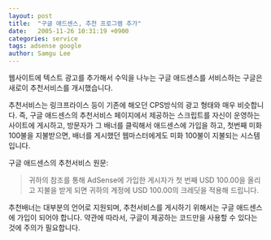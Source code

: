 ```yaml
---
layout: post
title:  "구글 애드센스, 추천 프로그램 추가"
date:   2005-11-26 10:31:19 +0900
categories: service
tags: adsense google
author: Samgu Lee
---
```

웹사이트에 텍스트 광고를 추가해서 수익을 나누는 구글 애드센스를 서비스하는 구글은 새로이 추천서비스를 개시했습니다.

추천서비스는 링크프라이스 등이 기존에 해오던 CPS방식의 광고 형태와 매우 비슷합니다. 즉, 구글 애드센스의 추천서비스 페이지에서 제공하는 스크립트를 자신이 운영하는 사이트에 게시하고, 방문자가 그 배너를 클릭해서 애드센스에 가입을 하고, 첫번째 미화 100불을 지불받으면, 배너를 게시했던 웹마스터에게도 미화 100불이 지불되는 시스템입니다.

구글 애드센스의 추천서비스 원문:

> 귀하의 참조를 통해 AdSense에 가입한 게시자가 첫 번째 USD 100.00을 올리고 지불을 받게 되면 귀하의 계정에 USD 100.00의 크레딧을 적용해 드립니다.

추천배너는 대부분의 언어로 지원되며, 추천서비스를 게시하기 위해서는 구글 애드센스에 가입이 되어야 합니다. 약관에 따라서, 구글이 제공하는 코드만을 사용할 수 있다는 것에 주의가 필요합니다.